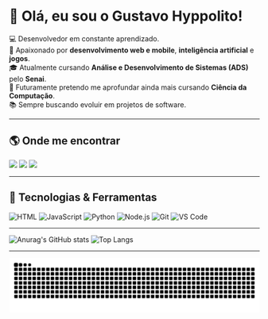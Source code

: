 # 👋 Olá, eu sou o Gustavo Hyppolito!

💻 Desenvolvedor em constante aprendizado.  
🚀 Apaixonado por **desenvolvimento web e mobile**, **inteligência artificial** e **jogos**.  
🎓 Atualmente cursando **Análise e Desenvolvimento de Sistemas (ADS)** pelo **Senai**.  
🎯 Futuramente pretendo me aprofundar ainda mais cursando **Ciência da Computação**.  
📚 Sempre buscando evoluir em projetos de software.

---

## 🌎 Onde me encontrar

<div> 

  <a href="https://instagram.com/ghyppolito" target="_blank"><img src="https://img.shields.io/badge/-Instagram-%23E4405F?style=for-the-badge&logo=instagram&logoColor=white" target="_blank"></a> 
  <a href = "hyppolitogustavo@gmail.com"><img src="https://img.shields.io/badge/-Gmail-%23333?style=for-the-badge&logo=gmail&logoColor=white" target="_blank"></a>
  <a href="https://www.linkedin.com/in/gustavo-hyppolito-129316230" target="_blank"><img src="https://img.shields.io/badge/-LinkedIn-%230077B5?style=for-the-badge&logo=linkedin&logoColor=white" target="_blank"></a> 
  
</div> 

---

## 🔧 Tecnologias & Ferramentas

![HTML](https://img.shields.io/badge/-HTML-E34F26?style=flat&logo=html5&logoColor=fff)
![JavaScript](https://img.shields.io/badge/-JavaScript-F7DF1E?style=flat&logo=javascript&logoColor=000)
![Python](https://img.shields.io/badge/-Python-3776AB?style=flat&logo=python&logoColor=fff)
![Node.js](https://img.shields.io/badge/-Node.js-339933?style=flat&logo=node.js&logoColor=fff)
![Git](https://img.shields.io/badge/-Git-F05032?style=flat&logo=git&logoColor=fff)
![VS Code](https://img.shields.io/badge/-VSCode-007ACC?style=flat&logo=visual-studio-code&logoColor=fff)

---

![Anurag's GitHub stats](https://github-readme-stats.vercel.app/api?username=Gustavo-Hyppolito&show_icons=true&theme=radical)
![Top Langs](https://github-readme-stats.vercel.app/api/top-langs/?username=Gustavo-Hyppolito&shlayout=compact&true&theme=radical)

---

<picture align="center">
  <source media="(prefers-color-scheme: dark)" srcset="https://raw.githubusercontent.com/Gustavo-Hyppolito/Gustavo-Hyppolito/output/github-contribution-grid-snake-dark.svg">
  <source media="(prefers-color-scheme: light)" srcset="https://raw.githubusercontent.com/Gustavo-Hyppolito/Gustavo-Hyppolito/output/github-contribution-grid-snake-dark.svg">
  <img align="center" alt="github contribution grid snake animation" src="https://raw.githubusercontent.com/Gustavo-Hyppolito/Gustavo-Hyppolito/output/github-contribution-grid-snake.svg">
</picture>


